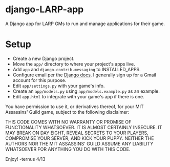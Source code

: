 django-LARP-app
===============

A Django app for LARP GMs to run and manage applications for their game.

# Setup

 * Create a new Django project.
 * Move the `app/` directory to where your project's apps live.  
 * Add `app` and `django.contrib.messaging` to INSTALLED_APPS.
 * Configure email per the [Django docs](https://docs.djangoproject.com/en/dev/topics/email/). I generally sign up for a Gmail account for this purpose.
 * Edit `app/settings.py` with your game's info.
 * Create an `app/models.py` using `app/models.example.py` as an example.
 * Edit `app.html` to integrate with your game's app if there is one.

You have permission to use it, or derivatives thereof, for your MIT Assassins' Guild game, subject to the following disclaimer:

THIS CODE COMES WITH NO WARRANTY OR PROMISE OF FUNCTIONALITY WHATSOEVER. IT IS ALMOST CERTAINLY INSECURE. IT MAY BREAK ON DAY EIGHT, REVEAL SECRETS TO YOUR PLAYERS, COMPROMISE YOUR SERVER, AND KICK YOUR PUPPY. NEITHER THE AUTHORS NOR THE MIT ASSASSINS' GUILD ASSUME ANY LIABILITY WHATSOEVER FOR ANYTHING YOU DO WITH THIS CODE.

Enjoy!
-ternus
4/13